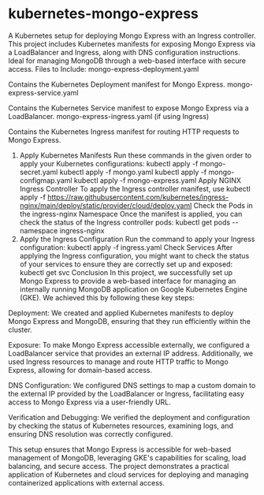 # kubernetes-mongo-express
A Kubernetes setup for deploying Mongo Express with an Ingress controller. This project includes Kubernetes manifests for exposing Mongo Express via a LoadBalancer and Ingress, along with DNS configuration instructions. Ideal for managing MongoDB through a web-based interface with secure access.
Files to Include:
mongo-express-deployment.yaml

Contains the Kubernetes Deployment manifest for Mongo Express.
mongo-express-service.yaml

Contains the Kubernetes Service manifest to expose Mongo Express via a LoadBalancer.
mongo-express-ingress.yaml (if using Ingress)

Contains the Kubernetes Ingress manifest for routing HTTP requests to Mongo Express.
1. Apply Kubernetes Manifests
Run these commands in the given order to apply your Kubernetes configurations:
kubectl apply -f mongo-secret.yaml
kubectl apply -f mongo.yaml
kubectl apply -f mongo-configmap.yaml
kubectl apply -f mongo-express.yaml
Apply NGINX Ingress Controller
To apply the Ingress controller manifest, use
kubectl apply -f https://raw.githubusercontent.com/kubernetes/ingress-nginx/main/deploy/static/provider/cloud/deploy.yaml
Check the Pods in the ingress-nginx Namespace
Once the manifest is applied, you can check the status of the Ingress controller pods:
kubectl get pods --namespace ingress-nginx
1. Apply the Ingress Configuration
Run the command to apply your Ingress configuration:
kubectl apply -f ingress.yaml
Check Services
After applying the Ingress configuration, you might want to check the status of your services to ensure they are correctly set up and exposed:
kubectl get svc
Conclusion
In this project, we successfully set up Mongo Express to provide a web-based interface for managing an internally running MongoDB application on Google Kubernetes Engine (GKE). We achieved this by following these key steps:

Deployment: We created and applied Kubernetes manifests to deploy Mongo Express and MongoDB, ensuring that they run efficiently within the cluster.

Exposure: To make Mongo Express accessible externally, we configured a LoadBalancer service that provides an external IP address. Additionally, we used Ingress resources to manage and route HTTP traffic to Mongo Express, allowing for domain-based access.

DNS Configuration: We configured DNS settings to map a custom domain to the external IP provided by the LoadBalancer or Ingress, facilitating easy access to Mongo Express via a user-friendly URL.

Verification and Debugging: We verified the deployment and configuration by checking the status of Kubernetes resources, examining logs, and ensuring DNS resolution was correctly configured.

This setup ensures that Mongo Express is accessible for web-based management of MongoDB, leveraging GKE's capabilities for scaling, load balancing, and secure access. The project demonstrates a practical application of Kubernetes and cloud services for deploying and managing containerized applications with external access.
